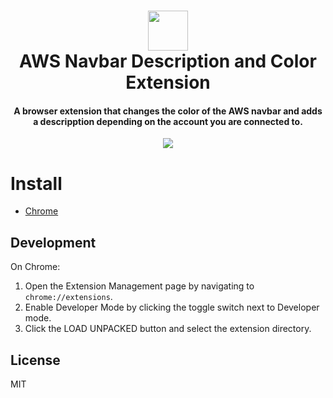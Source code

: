 <h1 align="center">
  <img src="https://rruben-kyndryl.github.io/aws-color-description-navbar-extension/assets/icon.png" width="64">
  <br>
  AWS Navbar Description and Color Extension
  <br>
</h1>

<h4 align="center">A browser extension that changes the color of the AWS navbar and adds a descripption depending on the account you are connected to.</h4>

<p align="center">
<img src="https://rruben-kyndryl.github.io/aws-color-description-navbar-extension/assets/screenshot.png">
</p>

# Install
- [Chrome](https://chrome.google.com/webstore/detail/)


## Development
On Chrome:
1. Open the Extension Management page by navigating to `chrome://extensions`.
2. Enable Developer Mode by clicking the toggle switch next to Developer mode.
3. Click the LOAD UNPACKED button and select the extension directory.


## License
MIT

